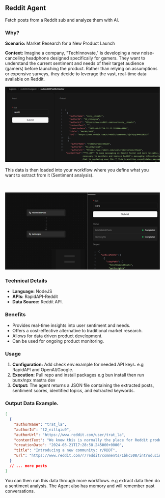 ## Reddit Agent

Fetch posts from a Reddit sub and analyze them with AI.

### Why?

**Scenario:** Market Research for a New Product Launch

**Context:** Imagine a company, "TechInnovate," is developing a new noise-canceling headphone designed specifically for gamers. They want to understand the current sentiment and needs of their target audience (gamers) before launching the product. Rather than relying on assumptions or expensive surveys, they decide to leverage the vast, real-time data available on Reddit.
<br /> <br />
![Reddit Sub AI agent](fetcher.png)

This data is then loaded into your workflow where you define what you want to extract from it (Sentiment analysis).

<br /> <br />
![Workflow example diagram](workflow.png)

### Technical Details

- **Language:** NodeJS
- **APIs:** RapidAPI-Reddit
- **Data Source:** Reddit API.

### Benefits

- Provides real-time insights into user sentiment and needs.
- Offers a cost-effective alternative to traditional market research.
- Allows for data driven product development.
- Can be used for ongoing product monitoring.

### Usage

1.  **Configuration:** Add check env.example for needed API keys. e.g RapidAPI and OpenAI/Google.
2.  **Execution:** Pull repo and install packages e.g bun install then run bunx/npx mastra dev
3.  **Output:** The agent returns a JSON file containing the extracted posts, sentiment scores, identified topics, and extracted keywords.

### Output Data Example.

```json
[
  {
    "authorName": "trat_la",
    "authorId": "t2_eillqiu9",
    "authorUrl": "https://www.reddit.com/user/trat_la",
    "contentText": "We know this is normally the place for Reddit product, platform, and ~~Oscar’s~~ updates, so if you want to see Reddit, Inc. investor-related news and content, head on over to r/RDDT. Spoiler alert: as a community, r/RDDT will have regulatory limitations and operate slightly differently ([lawyercat](https://i.redd.it/p6bk2mmlxjoc1.gif)).",
    "creationDate": "2024-03-21T17:28:58.245000+0000",
    "title": "Introducing a new community: r/RDDT",
    "url": "https://www.reddit.com/r/reddit/comments/1bkc508/introducing_a_new_community_rrddt/"
  }
  // ... more posts
]
```

You can then run this data through more workflows. e.g extract data then do a sentiment analysis. The Agent also has memory and will remember past conversations.
